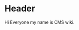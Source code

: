 <!-- TITLE: Home -->
<!-- SUBTITLE: A quick summary of Home -->

# Header

Hi Everyone my name is CMS wiki. 